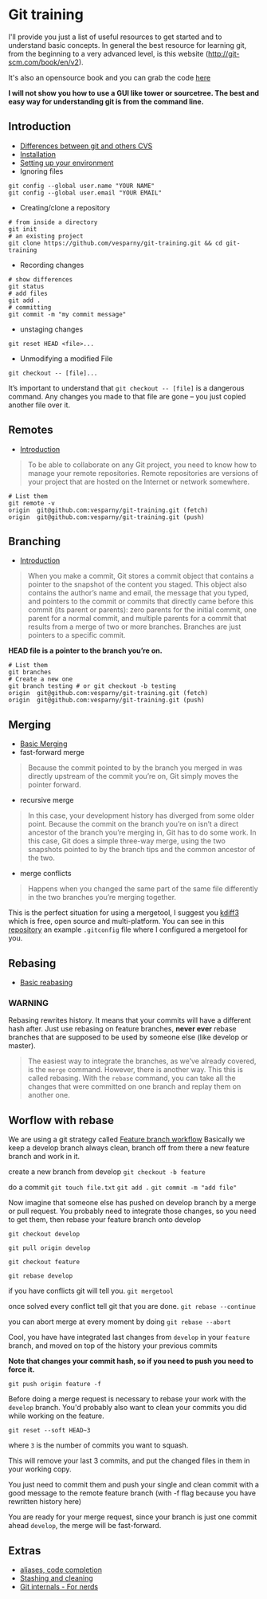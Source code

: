 # Git training
I'll provide you just a list of useful resources to get started and to understand basic concepts.
In general the best resource for learning git, from the beginning to a very advanced level, is this website (http://git-scm.com/book/en/v2).

It's also an opensource book and you can grab the code [here](http://git-scm.com/book/en/v2)

**I will not show you how to use a GUI like tower or sourcetree. The best and easy way for understanding git is from the command line.**

## Introduction
* [Differences between git and others CVS](http://git-scm.com/book/en/v2/Getting-Started-Git-Basics)
* [Installation](http://git-scm.com/book/en/v2/Getting-Started-Installing-Git)
* [Setting up your environment](https://help.github.com/articles/set-up-git/)
* Ignoring files
```
git config --global user.name "YOUR NAME"
git config --global user.email "YOUR EMAIL"
```
* Creating/clone a repository
```shell
# from inside a directory
git init
# an existing project
git clone https://github.com/vesparny/git-training.git && cd git-training
```
* Recording changes
```shell
# show differences
git status
# add files
git add .
# committing
git commit -m "my commit message"
```
* unstaging changes
```shell
git reset HEAD <file>...
```
* Unmodifying a modified File
```shell
git checkout -- [file]...
```
It’s important to understand that `git checkout -- [file]` is a dangerous command. Any changes you made to that file are gone – you just copied another file over it.

## Remotes
* [Introduction](http://git-scm.com/book/en/v2/Git-Basics-Working-with-Remotes)
>To be able to collaborate on any Git project, you need to know how to manage your remote repositories. Remote repositories are versions of your project that are hosted on the Internet or network somewhere.
>
```shell
# List them
git remote -v
origin	git@github.com:vesparny/git-training.git (fetch)
origin	git@github.com:vesparny/git-training.git (push)
```

## Branching
* [Introduction](http://git-scm.com/book/en/v2/Git-Branching-Branches-in-a-Nutshell)
>When you make a commit, Git stores a commit object that contains a pointer to the snapshot of the content you staged. This object also contains the author’s name and email, the message that you typed, and pointers to the commit or commits that directly came before this commit (its parent or parents): zero parents for the initial commit, one parent for a normal commit, and multiple parents for a commit that results from a merge of two or more branches.
Branches are just pointers to a specific commit.

**HEAD file is a pointer to the branch you’re on.**

```shell
# List them
git branches
# Create a new one
git branch testing # or git checkout -b testing
origin	git@github.com:vesparny/git-training.git (fetch)
origin	git@github.com:vesparny/git-training.git (push)
```

## Merging
* [Basic Merging](http://git-scm.com/book/en/v2/Git-Branching-Basic-Branching-and-Merging)
* fast-forward merge
>Because the commit pointed to by the branch you merged in was directly upstream of the commit you’re on, Git simply moves the pointer forward.

* recursive merge
>In this case, your development history has diverged from some older point. Because the commit on the branch you’re on isn’t a direct ancestor of the branch you’re merging in, Git has to do some work. In this case, Git does a simple three-way merge, using the two snapshots pointed to by the branch tips and the common ancestor of the two.
>
* merge conflicts
>Happens when you changed the same part of the same file differently in the two branches you’re merging together.

This is the perfect situation for using a mergetool,
I suggest you [kdiff3](http://kdiff3.sourceforge.net/) which is free, open source and multi-platform.
You can see in this [repository](https://github.com/vesparny/git-training/blob/master/.gitconfig) an example `.gitconfig` file where I configured a mergetool for you.

## Rebasing
* [Basic reabasing](http://git-scm.com/book/en/v2/Git-Branching-Rebasing)

### **WARNING**
Rebasing rewrites history. It means that your commits will have a different hash after.
Just use rebasing on feature branches, **never ever** rebase branches that are supposed to be used by someone else (like develop or master).


>The easiest way to integrate the branches, as we’ve already covered, is the `merge` command. However, there is another way. This this is called rebasing. With the `rebase` command, you can take all the changes that were committed on one branch and replay them on another one.

## Worflow with rebase
We are using a git strategy called [Feature branch workflow](https://www.atlassian.com/git/tutorials/comparing-workflows/feature-branch-workflow)
Basically we keep a develop branch always clean, branch off from there a new feature branch and work in it.


create a new branch from develop
`git checkout -b feature`

do a commit
`git touch file.txt`
`git add .`
`git commit -m "add file"`

Now imagine that someone else has pushed on develop branch by a merge or pull request.
You probably need to integrate those changes, so you need to get them, then rebase your feature branch onto develop

`git checkout develop`

`git pull origin develop`

`git checkout feature`

`git rebase develop`

if you have conflicts git will tell you.
`git mergetool`

once solved every conflict tell git that you are done.
`git rebase --continue`

you can abort merge at every moment by doing
`git rebase --abort`

Cool, you have have integrated last changes from `develop` in your `feature` branch, and moved on top of the history your previous commits

**Note that changes your commit hash, so if you need to push you need to force it.**

`git push origin feature -f`

Before doing a merge request is necessary to rebase your work with the `develop` branch.
You'd probably also want to clean your commits you did while working on the feature.

`git reset --soft HEAD~3`

where `3` is the number of commits you want to squash.

This will remove your last 3 commits, and put the changed files in them in your working copy.

You just need to commit them and push your single and clean commit with a good message to the remote feature branch (with -f flag because you have rewritten history here)

You are ready for your merge request, since your branch is just one commit ahead `develop`, the merge will be fast-forward.


## Extras
* [aliases, code completion](http://git-scm.com/book/en/v1/Git-Basics-Tips-and-Tricks)
* [Stashing and cleaning](http://git-scm.com/book/en/v2/Git-Tools-Stashing-and-Cleaning#_git_stashing)
* [Git internals - For nerds](http://git-scm.com/book/en/v1/Git-Internals)
